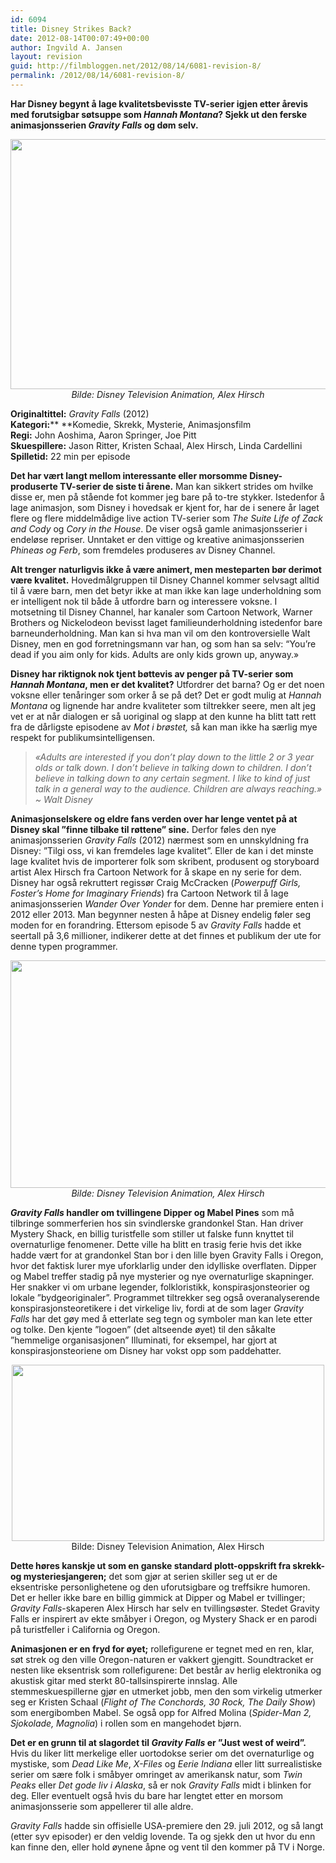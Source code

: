 ```yaml
---
id: 6094
title: Disney Strikes Back?
date: 2012-08-14T00:07:49+00:00
author: Ingvild A. Jansen
layout: revision
guid: http://filmbloggen.net/2012/08/14/6081-revision-8/
permalink: /2012/08/14/6081-revision-8/
---
```

**Har Disney begynt å lage kvalitetsbevisste TV-serier igjen etter årevis med forutsigbar søtsuppe som _Hannah Montana_? Sjekk ut den ferske animasjonsserien _Gravity Falls_ og døm selv.**

<p style="text-align: center">
  <img class="aligncenter size-full wp-image-6089" src="http://filmbloggen.net/wp-content/uploads//2012/08/disney-gravity-falls-01.jpg" alt="" width="600" height="400" /><em>Bilde: Disney Television Animation, Alex Hirsch</em>
</p>

**Originaltittel:** _Gravity Falls_ (2012)  
**Kategori:**** **Komedie, Skrekk, Mysterie, Animasjonsfilm  
**Regi:** John Aoshima, Aaron Springer, Joe Pitt  
**Skuespillere:** Jason Ritter, Kristen Schaal, Alex Hirsch, Linda Cardellini  
**Spilletid:** 22 min per episode

**Det har vært langt mellom interessante eller morsomme Disney-produserte TV-serier de siste ti årene.** Man kan sikkert strides om hvilke disse er, men på stående fot kommer jeg bare på to-tre stykker. Istedenfor å lage animasjon, som Disney i hovedsak er kjent for, har de i senere år laget flere og flere middelmådige live action TV-serier som _The Suite Life of Zack and Cody_ og _Cory in the House_. De viser også gamle animasjonsserier i endeløse repriser. Unntaket er den vittige og kreative animasjonsserien _Phineas og Ferb_, som fremdeles produseres av Disney Channel.

**Alt trenger naturligvis ikke å være animert, men mesteparten bør derimot være kvalitet.** Hovedmålgruppen til Disney Channel kommer selvsagt alltid til å være barn, men det betyr ikke at man ikke kan lage underholdning som er intelligent nok til både å utfordre barn og interessere voksne. I motsetning til Disney Channel, har kanaler som Cartoon Network, Warner Brothers og Nickelodeon bevisst laget familieunderholdning istedenfor bare barneunderholdning. Man kan si hva man vil om den kontroversielle Walt Disney, men en god forretningsmann var han, og som han sa selv: “You’re dead if you aim only for kids. Adults are only kids grown up, anyway.&raquo;

**Disney har riktignok nok tjent bøttevis av penger på TV-serier som _Hannah Montana_, men er det kvalitet?** Utfordrer det barna? Og er det noen voksne eller tenåringer som orker å se på det? Det er godt mulig at _Hannah Montana_ og lignende har andre kvaliteter som tiltrekker seere, men alt jeg vet er at når dialogen er så uoriginal og slapp at den kunne ha blitt tatt rett fra de dårligste episodene av _Mot i brøstet,_ så kan man ikke ha særlig mye respekt for publikumsintelligensen.

> _&laquo;Adults are interested if you don&#8217;t play down to the little 2 or 3 year olds or talk down. I don&#8217;t believe in talking down to children. I don&#8217;t believe in talking down to any certain segment. I like to kind of just talk in a general way to the audience. Children are always reaching.&raquo; ~ Walt Disney_

**Animasjonselskere og eldre fans verden over har lenge ventet på at Disney skal ”finne tilbake til røttene” sine.** Derfor føles den nye animasjonsserien _Gravity Falls_ (2012) nærmest som en unnskyldning fra Disney: ”Tilgi oss, vi kan fremdeles lage kvalitet”. Eller de kan i det minste lage kvalitet hvis de importerer folk som skribent, produsent og storyboard artist Alex Hirsch fra Cartoon Network for å skape en ny serie for dem. Disney har også rekruttert regissør Craig McCracken (_Powerpuff Girls, Foster’s Home for Imaginary Friends_) fra Cartoon Network til å lage animasjonsserien _Wander Over Yonder_ for dem. Denne har premiere enten i 2012 eller 2013. Man begynner nesten å håpe at Disney endelig føler seg moden for en forandring. Ettersom episode 5 av _Gravity Falls_ hadde et seertall på 3,6 millioner, indikerer dette at det finnes et publikum der ute for denne typen programmer.

<p style="text-align: center">
  <a href="http://filmbloggen.net/?attachment_id=6085" rel="attachment wp-att-6085"><img class="aligncenter size-large wp-image-6085" src="http://filmbloggen.net/wp-content/uploads//2012/08/Main_characters_of_Gravity_Falls-620x364.jpg" alt="" width="620" height="364" /></a><em>Bilde: Disney Television Animation, Alex Hirsch</em>
</p>

**_Gravity Falls_ handler om tvillingene Dipper og Mabel Pines** som må tilbringe sommerferien hos sin svindlerske grandonkel Stan. Han driver Mystery Shack, en billig turistfelle som stiller ut falske funn knyttet til overnaturlige fenomener. Dette ville ha blitt en trasig ferie hvis det ikke hadde vært for at grandonkel Stan bor i den lille byen Gravity Falls i Oregon, hvor det faktisk lurer mye uforklarlig under den idylliske overflaten. Dipper og Mabel treffer stadig på nye mysterier og nye overnaturlige skapninger. Her snakker vi om urbane legender, folkloristikk, konspirasjonsteorier og lokale ”bydgeoriginaler”. Programmet tiltrekker seg også overanalyserende konspirasjonsteoretikere i det virkelige liv, fordi at de som lager _Gravity Falls_ har det gøy med å etterlate seg tegn og symboler man kan lete etter og tolke. Den kjente ”logoen” (det altseende øyet) til den såkalte ”hemmelige organisasjonen” Illuminati, for eksempel, har gjort at konspirasjonsteoriene om Disney har vokst opp som paddehatter.

<p style="text-align: center">
  <img class="aligncenter" src="http://filmbloggen.net/wp-content/uploads//2012/08/illuminati2.jpg" alt="" width="500" height="282" />Bilde: Disney Television Animation, Alex Hirsch
</p>

**Dette høres kanskje ut som en ganske standard plott-oppskrift fra skrekk- og mysteriesjangeren;** det som gjør at serien skiller seg ut er de eksentriske personlighetene og den uforutsigbare og treffsikre humoren. Det er heller ikke bare en billig gimmick at Dipper og Mabel er tvillinger; _Gravity Falls_-skaperen Alex Hirsch har selv en tvillingsøster. Stedet Gravity Falls er inspirert av ekte småbyer i Oregon, og Mystery Shack er en parodi på turistfeller i California og Oregon.

<p style="text-align: left">
  <strong>Animasjonen er en fryd for øyet;</strong> rollefigurene er tegnet med en ren, klar, søt strek og den ville Oregon-naturen er vakkert gjengitt. Soundtracket er nesten like eksentrisk som rollefigurene: Det består av herlig elektronika og akustisk gitar med sterkt 80-tallsinspirerte innslag. Alle stemmeskuespillerne gjør en utmerket jobb, men den som virkelig utmerker seg er Kristen Schaal (<em>Flight of The Conchords, 30</em> <em>Rock, The Daily Show</em>) som energibomben Mabel. Se også opp for Alfred Molina (<em>Spider-Man 2, Sjokolade, Magnolia</em>) i rollen som en mangehodet bjørn.
</p>

**Det er en grunn til at slagordet til _Gravity Falls_ er ”Just west of weird”.** Hvis du liker litt merkelige eller uortodokse serier om det overnaturlige og mystiske, som _Dead Like Me_, _X-Files_ og _Eerie Indiana_ eller litt surrealistiske serier om sære folk i småbyer omringet av amerikansk natur, som _Twin Peaks_ eller _Det gode liv i Alaska_, så er nok _Gravity Falls_ midt i blinken for deg. Eller eventuelt også hvis du bare har lengtet etter en morsom animasjonsserie som appellerer til alle aldre.

_Gravity Falls_ hadde sin offisielle USA-premiere den 29. juli 2012, og så langt (etter syv episoder) er den veldig lovende. Ta og sjekk den ut hvor du enn kan finne den, eller hold øynene åpne og vent til den kommer på TV i Norge.

<div class="video-shortcode">
</div>